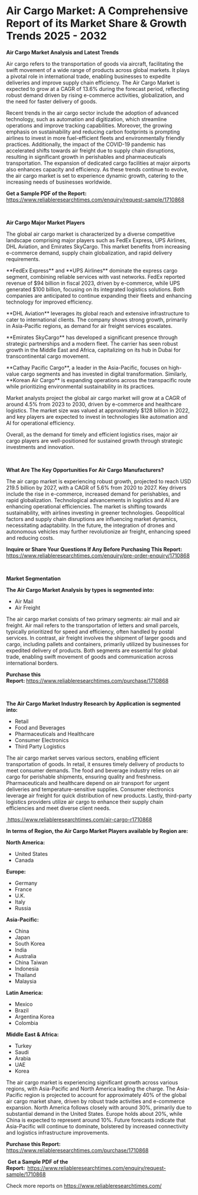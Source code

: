 <p><h1>Air Cargo Market: A Comprehensive Report of its Market Share & Growth Trends 2025 - 2032</h1></p><p><strong>Air Cargo Market Analysis and Latest Trends</strong></p>
<p><p>Air cargo refers to the transportation of goods via aircraft, facilitating the swift movement of a wide range of products across global markets. It plays a pivotal role in international trade, enabling businesses to expedite deliveries and improve supply chain efficiency. The Air Cargo Market is expected to grow at a CAGR of 13.6% during the forecast period, reflecting robust demand driven by rising e-commerce activities, globalization, and the need for faster delivery of goods.</p><p>Recent trends in the air cargo sector include the adoption of advanced technology, such as automation and digitization, which streamline operations and improve tracking capabilities. Moreover, the growing emphasis on sustainability and reducing carbon footprints is prompting airlines to invest in more fuel-efficient fleets and environmentally friendly practices. Additionally, the impact of the COVID-19 pandemic has accelerated shifts towards air freight due to supply chain disruptions, resulting in significant growth in perishables and pharmaceuticals transportation. The expansion of dedicated cargo facilities at major airports also enhances capacity and efficiency. As these trends continue to evolve, the air cargo market is set to experience dynamic growth, catering to the increasing needs of businesses worldwide.</p></p>
<p><strong>Get a Sample PDF of the Report:&nbsp;</strong> <a href="https://www.reliableresearchtimes.com/enquiry/request-sample/1710868?utm_campaign=3532&utm_medium=2&utm_source=Github&utm_content=ia&utm_term=27032025&utm_id=air-cargo">https://www.reliableresearchtimes.com/enquiry/request-sample/1710868</a></p>
<p>&nbsp;</p>
<p><strong>Air Cargo Major Market Players</strong></p>
<p><p>The global air cargo market is characterized by a diverse competitive landscape comprising major players such as FedEx Express, UPS Airlines, DHL Aviation, and Emirates SkyCargo. This market benefits from increasing e-commerce demand, supply chain globalization, and rapid delivery requirements.</p><p>**FedEx Express** and **UPS Airlines** dominate the express cargo segment, combining reliable services with vast networks. FedEx reported revenue of $94 billion in fiscal 2023, driven by e-commerce, while UPS generated $100 billion, focusing on its integrated logistics solutions. Both companies are anticipated to continue expanding their fleets and enhancing technology for improved efficiency.</p><p>**DHL Aviation** leverages its global reach and extensive infrastructure to cater to international clients. The company shows strong growth, primarily in Asia-Pacific regions, as demand for air freight services escalates.</p><p>**Emirates SkyCargo** has developed a significant presence through strategic partnerships and a modern fleet. The carrier has seen robust growth in the Middle East and Africa, capitalizing on its hub in Dubai for transcontinental cargo movement.</p><p>**Cathay Pacific Cargo**, a leader in the Asia-Pacific, focuses on high-value cargo segments and has invested in digital transformation. Similarly, **Korean Air Cargo** is expanding operations across the transpacific route while prioritizing environmental sustainability in its practices.</p><p>Market analysts project the global air cargo market will grow at a CAGR of around 4.5% from 2023 to 2030, driven by e-commerce and healthcare logistics. The market size was valued at approximately $128 billion in 2022, and key players are expected to invest in technologies like automation and AI for operational efficiency.</p><p>Overall, as the demand for timely and efficient logistics rises, major air cargo players are well-positioned for sustained growth through strategic investments and innovation.</p></p>
<p>&nbsp;</p>
<p><strong>What Are The Key Opportunities For Air Cargo Manufacturers?</strong></p>
<p><p>The air cargo market is experiencing robust growth, projected to reach USD 219.5 billion by 2027, with a CAGR of 5.6% from 2020 to 2027. Key drivers include the rise in e-commerce, increased demand for perishables, and rapid globalization. Technological advancements in logistics and AI are enhancing operational efficiencies. The market is shifting towards sustainability, with airlines investing in greener technologies. Geopolitical factors and supply chain disruptions are influencing market dynamics, necessitating adaptability. In the future, the integration of drones and autonomous vehicles may further revolutionize air freight, enhancing speed and reducing costs.</p></p>
<p><strong>Inquire or Share Your Questions If Any Before Purchasing This Report:</strong> <a href="https://www.reliableresearchtimes.com/enquiry/pre-order-enquiry/1710868?utm_campaign=3532&utm_medium=2&utm_source=Github&utm_content=ia&utm_term=27032025&utm_id=air-cargo">https://www.reliableresearchtimes.com/enquiry/pre-order-enquiry/1710868</a></p>
<p>&nbsp;</p>
<p><strong>Market Segmentation</strong></p>
<p><strong>The Air Cargo Market Analysis by types is segmented into:</strong></p>
<p><ul><li>Air Mail</li><li>Air Freight</li></ul></p>
<p><p>The air cargo market consists of two primary segments: air mail and air freight. Air mail refers to the transportation of letters and small parcels, typically prioritized for speed and efficiency, often handled by postal services. In contrast, air freight involves the shipment of larger goods and cargo, including pallets and containers, primarily utilized by businesses for expedited delivery of products. Both segments are essential for global trade, enabling swift movement of goods and communication across international borders.</p></p>
<p><strong>Purchase this Report:&nbsp;</strong><a href="https://www.reliableresearchtimes.com/purchase/1710868?utm_campaign=3532&utm_medium=2&utm_source=Github&utm_content=ia&utm_term=27032025&utm_id=air-cargo">https://www.reliableresearchtimes.com/purchase/1710868</a></p>
<p>&nbsp;</p>
<p><strong>The Air Cargo Market Industry Research by Application is segmented into:</strong></p>
<p><ul><li>Retail</li><li>Food and Beverages</li><li>Pharmaceuticals and Healthcare</li><li>Consumer Electronics</li><li>Third Party Logistics</li></ul></p>
<p><p>The air cargo market serves various sectors, enabling efficient transportation of goods. In retail, it ensures timely delivery of products to meet consumer demands. The food and beverage industry relies on air cargo for perishable shipments, ensuring quality and freshness. Pharmaceuticals and healthcare depend on air transport for urgent deliveries and temperature-sensitive supplies. Consumer electronics leverage air freight for quick distribution of new products. Lastly, third-party logistics providers utilize air cargo to enhance their supply chain efficiencies and meet diverse client needs.</p></p>
<p><a href="https://www.reliableresearchtimes.com/air-cargo-r1710868?utm_campaign=3532&utm_medium=2&utm_source=Github&utm_content=ia&utm_term=27032025&utm_id=air-cargo">&nbsp;https://www.reliableresearchtimes.com/air-cargo-r1710868</a></p>
<p><strong>In terms of Region, the Air Cargo Market Players available by Region are:</strong></p>
<p>
    <p> <strong> North America: </strong>
        <ul>
            <li>United States</li>
            <li>Canada</li>
        </ul>
        </p> 
    <p> <strong> Europe: </strong>
        <ul>
            <li>Germany</li>
            <li>France</li>
            <li>U.K.</li>
            <li>Italy</li>
            <li>Russia</li>
        </ul>
        </p> 
    <p> <strong> Asia-Pacific: </strong>
        <ul>
            <li>China</li>
            <li>Japan</li>
            <li>South Korea</li>
            <li>India</li>
            <li>Australia</li>
            <li>China Taiwan</li>
            <li>Indonesia</li>
            <li>Thailand</li>
            <li>Malaysia</li>
        </ul>
        </p> 
    <p> <strong> Latin America: </strong>
        <ul>
            <li>Mexico</li>
            <li>Brazil</li>
            <li>Argentina Korea</li>
            <li>Colombia</li>
        </ul>
        </p> 
    <p> <strong> Middle East & Africa: </strong>
        <ul>
            <li>Turkey</li>
            <li>Saudi</li>
            <li>Arabia</li>
            <li>UAE</li>
            <li>Korea</li>
        </ul>
    </p>
    </p>
<p><p>The air cargo market is experiencing significant growth across various regions, with Asia-Pacific and North America leading the charge. The Asia-Pacific region is projected to account for approximately 40% of the global air cargo market share, driven by robust trade activities and e-commerce expansion. North America follows closely with around 30%, primarily due to substantial demand in the United States. Europe holds about 20%, while China is expected to represent around 10%. Future forecasts indicate that Asia-Pacific will continue to dominate, bolstered by increased connectivity and logistics infrastructure improvements.</p></p>
<p><strong>Purchase this Report: </strong><a href="https://www.reliableresearchtimes.com/purchase/1710868?utm_campaign=3532&utm_medium=2&utm_source=Github&utm_content=ia&utm_term=27032025&utm_id=air-cargo">https://www.reliableresearchtimes.com/purchase/1710868</a></p>
<p>&nbsp;<strong>Get a Sample PDF of the Report:&nbsp;&nbsp;</strong><a href="https://www.reliableresearchtimes.com/enquiry/request-sample/1710868?utm_campaign=3532&utm_medium=2&utm_source=Github&utm_content=ia&utm_term=27032025&utm_id=air-cargo">https://www.reliableresearchtimes.com/enquiry/request-sample/1710868</a></p>
<p><strong></strong></p>
<p>Check more reports on <a href="https://www.reliableresearchtimes.com/?utm_campaign=3532&utm_medium=2&utm_source=Github&utm_content=ia&utm_term=27032025&utm_id=air-cargo">https://www.reliableresearchtimes.com/</a></p>